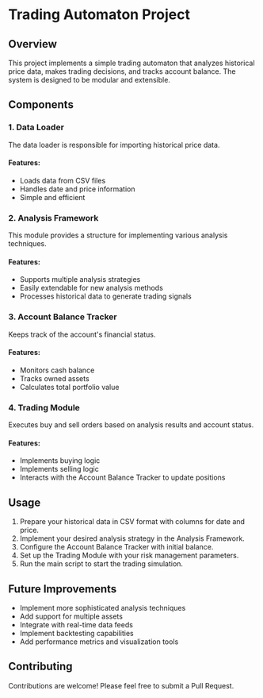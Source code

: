 # Trading Automaton Project

## Overview
This project implements a simple trading automaton that analyzes historical price data, makes trading decisions, and tracks account balance. The system is designed to be modular and extensible.

## Components

### 1. Data Loader
The data loader is responsible for importing historical price data.

#### Features:
- Loads data from CSV files
- Handles date and price information
- Simple and efficient

### 2. Analysis Framework
This module provides a structure for implementing various analysis techniques.

#### Features:
- Supports multiple analysis strategies
- Easily extendable for new analysis methods
- Processes historical data to generate trading signals

### 3. Account Balance Tracker
Keeps track of the account's financial status.

#### Features:
- Monitors cash balance
- Tracks owned assets
- Calculates total portfolio value

### 4. Trading Module
Executes buy and sell orders based on analysis results and account status.

#### Features:
- Implements buying logic
- Implements selling logic
- Interacts with the Account Balance Tracker to update positions

## Usage

1. Prepare your historical data in CSV format with columns for date and price.
2. Implement your desired analysis strategy in the Analysis Framework.
3. Configure the Account Balance Tracker with initial balance.
4. Set up the Trading Module with your risk management parameters.
5. Run the main script to start the trading simulation.

## Future Improvements

- Implement more sophisticated analysis techniques
- Add support for multiple assets
- Integrate with real-time data feeds
- Implement backtesting capabilities
- Add performance metrics and visualization tools

## Contributing

Contributions are welcome! Please feel free to submit a Pull Request.
